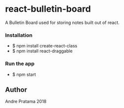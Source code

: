 # react-bulletin-board

A Bulletin Board used for storing notes built out of react. 

### Installation

- $ npm install create-react-class
- $ npm install react-draggable

### Run the app

- $ npm start

## Author

Andre Pratama 2018
